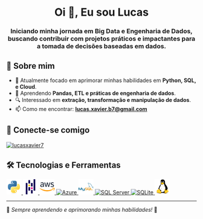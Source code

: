 <h1 align="center">Oi 👋, Eu sou Lucas</h1>
<h3 align="center">Iniciando minha jornada em Big Data e Engenharia de Dados, buscando contribuir com projetos práticos e impactantes para a tomada de decisões baseadas em dados.</h3>

## 🚀 Sobre mim
- 🎯 Atualmente focado em aprimorar minhas habilidades em **Python, SQL, e Cloud**.  
- 🌱 Aprendendo **Pandas, ETL e práticas de engenharia de dados**.  
- 🔍 Interessado em **extração, transformação e manipulação de dados**.  
- 📫 Como me encontrar: **lucas.xavier.b7@gmail.com**  

## 📡 Conecte-se comigo
<p align="left">
<a href="https://linkedin.com/in/lucasxavier7" target="_blank"><img align="center" src="https://raw.githubusercontent.com/rahuldkjain/github-profile-readme-generator/master/src/images/icons/Social/linked-in-alt.svg" alt="lucasxavier7" height="30" width="40" /></a>
</p>

## 🛠️ Tecnologias e Ferramentas
<p align="left">
  <a href="https://www.python.org" target="_blank" rel="noreferrer">
    <img src="https://raw.githubusercontent.com/devicons/devicon/master/icons/python/python-original.svg" alt="Python" width="40" height="40"/>
  </a>
  <a href="https://pandas.pydata.org/" target="_blank" rel="noreferrer">
    <img src="https://raw.githubusercontent.com/devicons/devicon/2ae2a900d2f041da66e950e4d48052658d850630/icons/pandas/pandas-original.svg" alt="Pandas" width="40" height="40"/>
  </a>
  <a href="https://aws.amazon.com" target="_blank" rel="noreferrer">
    <img src="https://raw.githubusercontent.com/devicons/devicon/master/icons/amazonwebservices/amazonwebservices-original-wordmark.svg" alt="AWS" width="40" height="40"/>
  </a>
  <a href="https://azure.microsoft.com/en-in/" target="_blank" rel="noreferrer">
    <img src="https://www.vectorlogo.zone/logos/microsoft_azure/microsoft_azure-icon.svg" alt="Azure" width="40" height="40"/>
  </a>
  <a href="https://www.mysql.com/" target="_blank" rel="noreferrer">
    <img src="https://raw.githubusercontent.com/devicons/devicon/master/icons/mysql/mysql-original-wordmark.svg" alt="MySQL" width="40" height="40"/>
  </a>
  <a href="https://www.microsoft.com/en-us/sql-server" target="_blank" rel="noreferrer">
    <img src="https://www.svgrepo.com/show/303229/microsoft-sql-server-logo.svg" alt="SQL Server" width="40" height="40"/>
  </a>
  <a href="https://www.sqlite.org/" target="_blank" rel="noreferrer">
    <img src="https://www.vectorlogo.zone/logos/sqlite/sqlite-icon.svg" alt="SQLite" width="40" height="40"/>
  </a>
  <a href="https://www.linux.org/" target="_blank" rel="noreferrer">
    <img src="https://raw.githubusercontent.com/devicons/devicon/master/icons/linux/linux-original.svg" alt="Linux" width="40" height="40"/>
  </a>
</p>

---

📌 *Sempre aprendendo e aprimorando minhas habilidades!* 🚀  

